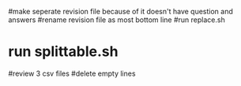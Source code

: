 #make seperate revision file because of it doesn't have question and answers
#rename revision file as most bottom line
#run replace.sh
# run splittable.sh
#review 3 csv files
#delete empty lines

